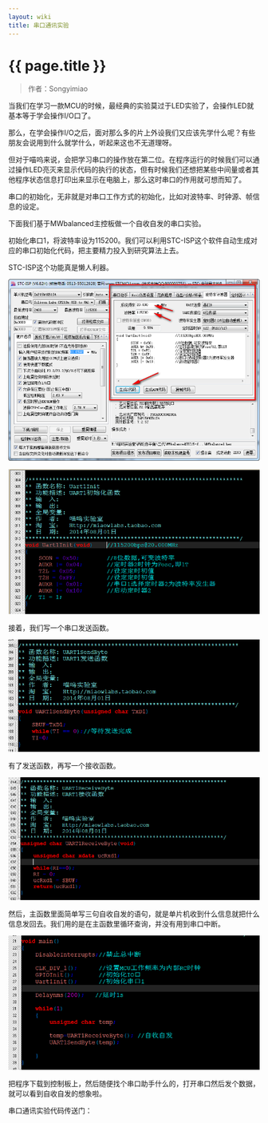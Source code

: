 ```yaml
---
layout: wiki
title: 串口通讯实验
---
```


# {{ page.title }}

> 作者：Songyimiao

当我们在学习一款MCU的时候，最经典的实验莫过于LED实验了，会操作LED就基本等于学会操作I/O口了。

那么，在学会操作I/O之后，面对那么多的片上外设我们又应该先学什么呢？有些朋友会说用到什么就学什么，听起来这也不无道理呀。

但对于喵呜来说，会把学习串口的操作放在第二位。在程序运行的时候我们可以通过操作LED亮灭来显示代码的执行的状态，但有时候我们还想把某些中间量或者其他程序状态信息打印出来显示在电脑上，那么这时串口的作用就可想而知了。

串口的初始化，无非就是对串口工作方式的初始化，比如对波特率、时钟源、帧信息的设定。

下面我们基于MWbalanced主控板做一个自收自发的串口实验。

初始化串口1，将波特率设为115200。我们可以利用STC-ISP这个软件自动生成对应的串口初始化代码，把主要精力投入到研究算法上去。

STC-ISP这个功能真是懒人利器。

![](/img/wiki/uart-05.png)

![](/img/wiki/uart-01.png)

接着，我们写一个串口发送函数。

![](/img/wiki/uart-02.png)

有了发送函数，再写一个接收函数。

![](/img/wiki/uart-03.png)

然后，主函数里面简单写三句自收自发的语句，就是单片机收到什么信息就把什么信息发回去。我们用的是在主函数里循环查询，并没有用到串口中断。

![](/img/wiki/uart-04.png)

把程序下载到控制板上，然后随便找个串口助手什么的，打开串口然后发个数据，就可以看到自收自发的想象啦。

串口通讯实验代码传送门：

